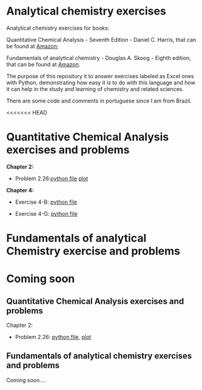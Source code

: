 # Analytical chemistry exercises

Analytical chemistry exercises for books:

Quantitative Chemical Analysis - Seventh Edition - Daniel C. Harris, that can be
found at [Amazon](https://www.amazon.com/Quantitative-Chemical-Analysis-Daniel-Harris/dp/146413538X/ref=sr_1_fkmr0_1?keywords=Quantitative+chemical+Analysis+-+Seventhy+Edition+-+Daniel+C.+Harris&qid=1578424902&sr=8-1-fkmr0);

Fundamentals of analytical chemistry - Douglas A. Skoog - Eighth edition, that
can be found at [Amazon](https://www.amazon.com/Fundamentals-Analytical-Chemistry-Douglas-Skoog/dp/0495558281/ref=sr_1_1?keywords=fundamentals+of+analytical+chemistry&qid=1578425040&sr=8-1).

The purpose of this repository it to answer exercises labeled as Excel ones with
Python, demonstrating how easy it is to do with this language and how it can
help in the study and learning of chemistry and related sciences.

There are some code and comments in portuguese since I am from Brazil.

<<<<<<< HEAD

# Quantitative Chemical Analysis exercises and problems


**Chapter 2:** 
- Problem 2.26:[python file](https://github.com/fhfraga/exercicios_analitica/blob/master/harris/core/Chapter%202/problem_2.26.py) [plot](https://github.com/fhfraga/exercicios_analitica/blob/master/harris/core/Chapter%202/van_deemter_equation.png)

**Chapter 4:**
- Exercise 4-B: [python file](https://github.com/fhfraga/exercicios_analitica/blob/master/harris/core/Chapter%204/exercise_4.B.py)

- Exercise 4-G: [python file](https://github.com/fhfraga/exercicios_analitica/blob/master/harris/core/Chapter%204/exercise_4.G.py)

# Fundamentals of analytical Chemistry exercise and problems


Coming soon
=======
## Quantitative Chemical Analysis exercises and problems

Chapter 2:

- Problem 2.26: [python file](harris/core/problem_2.26.py),
[plot](harris/core/van_deemter_equation.png)

## Fundamentals of analytical chemistry exercises and problems

Coming soon....
>>>>>>>
